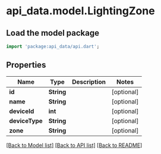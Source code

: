 # api_data.model.LightingZone

## Load the model package
```dart
import 'package:api_data/api.dart';
```

## Properties
Name | Type | Description | Notes
------------ | ------------- | ------------- | -------------
**id** | **String** |  | [optional] 
**name** | **String** |  | [optional] 
**deviceId** | **int** |  | [optional] 
**deviceType** | **String** |  | [optional] 
**zone** | **String** |  | [optional] 

[[Back to Model list]](../README.md#documentation-for-models) [[Back to API list]](../README.md#documentation-for-api-endpoints) [[Back to README]](../README.md)


